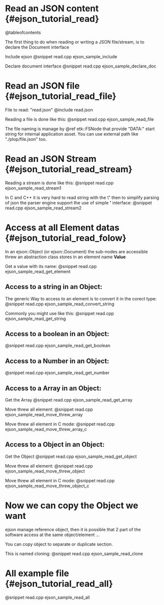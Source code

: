Read an JSON content                                {#ejson_tutorial_read}
===================

@tableofcontents

The first thing to do when reading or writing a JSON file/stream, is to declare the Document interface

Include ejson
@snippet read.cpp ejson_sample_include

Declare document interface
@snippet read.cpp ejson_sample_declare_doc


Read an JSON file                                 {#ejson_tutorial_read_file}
================

File to read: "read.json"
@include read.json

Reading a file is done like this:
@snippet read.cpp ejson_sample_read_file

The file naming is manage by @ref etk::FSNode that provide "DATA:" start string for internal application asset. You can use external path like "./plop/file.json" too.


Read an JSON Stream                              {#ejson_tutorial_read_stream}
==================

Reading a stream is done like this:
@snippet read.cpp ejson_sample_read_stream1

In C and C++ it is very hard to read string with the \\" then to simplify parsing of json the parser engine support the use of simple **'** interface:
@snippet read.cpp ejson_sample_read_stream2


Access at all Element datas                     {#ejson_tutorial_read_folow}
===========================

In an ejson::Object (or ejson::Document) the sub-nodes are accessible threw an abstraction class stores in an element name **Value**

Get a value with its name:
@snippet read.cpp ejson_sample_read_get_element

Access to a string in an Object:
-------------------------------

The generic Way to access to an element is to convert it in the corect type:
@snippet read.cpp ejson_sample_read_convert_string

Commonly you might use like this:
@snippet read.cpp ejson_sample_read_get_string

Access to a boolean in an Object:
---------------------------------

@snippet read.cpp ejson_sample_read_get_boolean

Access to a Number in an Object:
---------------------------------

@snippet read.cpp ejson_sample_read_get_number


Access to a Array in an Object:
---------------------------------

Get the Array
@snippet read.cpp ejson_sample_read_get_array

Move threw all element:
@snippet read.cpp ejson_sample_read_move_threw_array

Move threw all element in C mode:
@snippet read.cpp ejson_sample_read_move_threw_array_c


Access to a Object in an Object:
---------------------------------

Get the Object
@snippet read.cpp ejson_sample_read_get_object

Move threw all element:
@snippet read.cpp ejson_sample_read_move_threw_object

Move threw all element in C mode:
@snippet read.cpp ejson_sample_read_move_threw_object_c


Now we can copy the Object we want
==================================

ejson manage reference object, then it is possible that 2 part of the software access at the same object/element ...

You can copy object to separate or duplicate section.

This is named cloning:
@snippet read.cpp ejson_sample_read_clone


All example file                                  {#ejson_tutorial_read_all}
================

@snippet read.cpp ejson_sample_read_all

